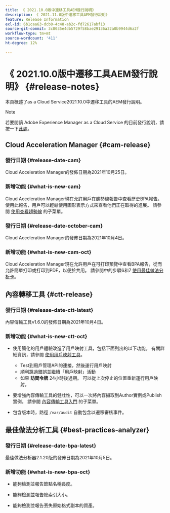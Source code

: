 ```yaml
---
title: 《 2021.10.0版中遷移工具AEM發行說明》
description: 《 2021.11.0版中遷移工具AEM發行說明》
feature: Release Information
exl-id: 6b1caa63-dcb0-4c48-ab2c-fd72617abf13
source-git-commit: 3c8035e4db5729f58bae29136a32a0b9944d6a2f
workflow-type: tm+mt
source-wordcount: '411'
ht-degree: 12%

---
```


# 《 2021.10.0版中遷移工具AEM發行說明》 {#release-notes}

本頁概述了as a Cloud Service2021.10.0中遷移工具的AEM發行說明。

>[!NOTE]
>若要閱讀 Adobe Experience Manager as a Cloud Service 的目前發行說明，請按一下[此處](https://experienceleague.adobe.com/docs/experience-manager-cloud-service/content/release-notes/release-notes/release-notes-current.html)。

## Cloud Acceleration Manager {#cam-release}

### 發行日期 {#release-date-cam}

Cloud Acceleration Manager的發佈日期為2021年10月25日。

### 新增功能 {#what-is-new-cam}

Cloud Acceleration Manager現在允許用戶在趨勢線報告中查看歷史BPA報告。 使用此報告，用戶可以輕鬆使用圖形表示方式來查看他們正在取得的進展。 請參閱 [使用查看趨勢線](https://experienceleague.adobe.com/docs/experience-manager-cloud-service/content/migration-journey/cloud-acceleration-manager/using-cam/cam-readiness-phase.html?lang=en#trendline-view-cam) 的子菜單。

### 發行日期 {#release-date-october-cam}

Cloud Acceleration Manager的發佈日期為2021年10月4日。

### 新增功能 {#what-is-new-cam-oct}

Cloud Acceleration Manager現在允許用戶在可打印預覽中查看BPA報告，從而允許簡單打印或打印到PDF，以便於共用。 請參閱中的步驟6和7 [使用最佳做法分析卡](https://experienceleague.adobe.com/docs/experience-manager-cloud-service/content/migration-journey/cloud-acceleration-manager/using-cam/cam-readiness-phase.html?lang=en#best-practices-analysis)。


## 內容轉移工具 {#ctt-release}

### 發行日期 {#release-date-ctt-latest}

內容傳輸工具v1.6.0的發佈日期為2021年10月4日。

### 新增功能 {#what-is-new-ctt-oct}

* 使用簡化的用戶體驗改進了用戶映射工具，包括下面列出的以下功能。 有關詳細資訊，請參閱 [使用用戶映射工具](https://experienceleague.adobe.com/docs/experience-manager-cloud-service/content/migration-journey/cloud-migration/content-transfer-tool/legacy-user-mapping-tool/using-user-mapping-tool-legacy.html?lang=en)。
   * Test到用戶管理API的連接，然後運行用戶映射
   * 順利跳過錯誤並繼續「用戶映射」活動
   * 如果 **訪問令牌** 24小時後過期。 可以從上次停止的位置重新運行用戶映射。

* 要增強內容傳輸工具的健壯性，可以一次將內容攝取到Author實例或Publish實例。 請參閱 [內容傳輸工具入門](https://experienceleague.adobe.com/docs/experience-manager-cloud-service/content/migration-journey/cloud-migration/content-transfer-tool/getting-started-content-transfer-tool.html?lang=en) 的子菜單。

* 包含版本時，路徑 `/var/audit` 自動包含以遷移審核事件。

## 最佳做法分析工具 {#best-practices-analyzer}

### 發行日期 {#release-date-bpa-latest}

最佳做法分析器2.1.20版的發佈日期為2021年10月5日。

### 新增功能 {#what-is-new-bpa-oct}

* 能夠檢測並報告節點名稱長度。

* 能夠檢測並報告總索引大小。

* 能夠檢測並報告丟失原始格式副本的資產。
